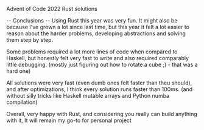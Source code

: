 Advent of Code 2022
Rust solutions

-- Conclusions --
Using Rust this year was very fun.
It might also be because I've grown a lot since last time, but this year it felt a lot 
easier to reason about the harder problems, developing abstractions and solving them
step by step.

Some problems required a lot more lines of code when compared to Haskell, but
honestly felt very fast to write and also required comparably little debugging.
(mostly just figuring out how to rotate a cube ;) - that was a hard one)

All solutions were very fast (even dumb ones felt faster than theu should),
and after optimizations, I think every solution runs faster than 100ms.
(and without silly tricks like Haskell mutable arrays and Python numba compilation)

Overall, very happy with Rust, and considering you really can build anything with it,
It will remain my go-to for personal project
